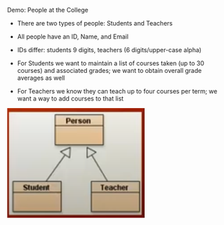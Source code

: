 Demo: People at the College

- There are two types of people: Students and Teachers

- All people have an ID, Name, and Email

- IDs differ: students 9 digits, teachers (6 digits/upper-case alpha)

- For Students we want to maintain a list of courses taken (up to 30
  courses) and associated grades; we want to obtain overall grade
  averages as well

- For Teachers we know they can teach up to four courses
  per term; we want a way to add courses to that list

![img.png](img.png)